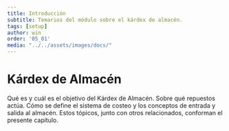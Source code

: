 ```yaml
---
title: Introducción
subtitle: Temarios del módulo sobre el kárdex de almacén.
tags: [setup]
author: win
order: '05_01'
media: "../../assets/images/docs/"
---
```

# Kárdex de Almacén

Qué es y cuál es el objetivo del Kárdex de Almacén.  Sobre qué repuestos actúa.  Cómo se define el sistema de costeo y los conceptos de entrada y salida al almacén. Estos tópicos, junto con otros relacionados,  conforman el presente capítulo. 
